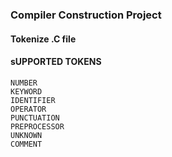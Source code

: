 ### Compiler Construction Project
#### Tokenize .C file 
#### sUPPORTED TOKENS
    NUMBER 
    KEYWORD
    IDENTIFIER 
    OPERATOR 
    PUNCTUATION 
    PREPROCESSOR
    UNKNOWN
    COMMENT
